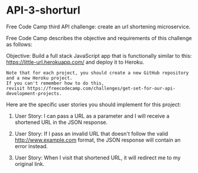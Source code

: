 # API-3-shorturl
Free Code Camp third API challenge: create an url shortening microservice.

Free Code Camp describes the objective and requirements of this challenge as follows:

Objective: Build a full stack JavaScript app that is functionally similar to this: https://little-url.herokuapp.com/ and deploy it to Heroku.

	Note that for each project, you should create a new GitHub repository and a new Heroku project.
	If you can't remember how to do this,
	revisit https://freecodecamp.com/challenges/get-set-for-our-api-development-projects.

Here are the specific user stories you should implement for this project:

1. User Story: I can pass a URL as a parameter and I will receive a shortened URL in the JSON response.

2. User Story: If I pass an invalid URL that doesn't follow the valid http://www.example.com format, the JSON response will 		 contain an error instead.

3. User Story: When I visit that shortened URL, it will redirect me to my original link.
